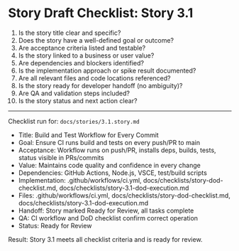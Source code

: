 # Story Draft Checklist: Story 3.1

1. Is the story title clear and specific?
2. Does the story have a well-defined goal or outcome?
3. Are acceptance criteria listed and testable?
4. Is the story linked to a business or user value?
5. Are dependencies and blockers identified?
6. Is the implementation approach or spike result documented?
7. Are all relevant files and code locations referenced?
8. Is the story ready for developer handoff (no ambiguity)?
9. Are QA and validation steps included?
10. Is the story status and next action clear?

---

Checklist run for: `docs/stories/3.1.story.md`

- Title: Build and Test Workflow for Every Commit
- Goal: Ensure CI runs build and tests on every push/PR to main
- Acceptance: Workflow runs on push/PR, installs deps, builds, tests, status visible in PRs/commits
- Value: Maintains code quality and confidence in every change
- Dependencies: GitHub Actions, Node.js, VSCE, test/build scripts
- Implementation: .github/workflows/ci.yml, docs/checklists/story-dod-checklist.md,
  docs/checklists/story-3.1-dod-execution.md
- Files: .github/workflows/ci.yml, docs/checklists/story-dod-checklist.md, docs/checklists/story-3.1-dod-execution.md
- Handoff: Story marked Ready for Review, all tasks complete
- QA: CI workflow and DoD checklist confirm correct operation
- Status: Ready for Review

Result: Story 3.1 meets all checklist criteria and is ready for review.
